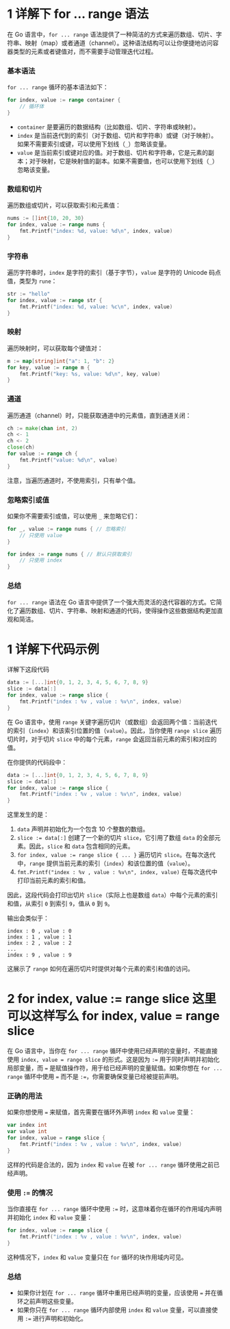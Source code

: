 # 1 详解下 for ... range 语法

在 Go 语言中，`for ... range` 语法提供了一种简洁的方式来遍历数组、切片、字符串、映射（map）或者通道（channel）。这种语法结构可以让你便捷地访问容器类型的元素或者键值对，而不需要手动管理迭代过程。

### 基本语法

`for ... range` 循环的基本语法如下：

```go
for index, value := range container {
    // 循环体
}
```

-   `container` 是要遍历的数据结构（比如数组、切片、字符串或映射）。
-   `index` 是当前迭代到的索引（对于数组、切片和字符串）或键（对于映射）。如果不需要索引或键，可以使用下划线（`_`）忽略该变量。
-   `value` 是当前索引或键对应的值。对于数组、切片和字符串，它是元素的副本；对于映射，它是映射值的副本。如果不需要值，也可以使用下划线（`_`）忽略该变量。

### 数组和切片

遍历数组或切片，可以获取索引和元素值：

```go
nums := []int{10, 20, 30}
for index, value := range nums {
    fmt.Printf("index: %d, value: %d\n", index, value)
}
```

### 字符串

遍历字符串时，`index` 是字符的索引（基于字节），`value` 是字符的 Unicode 码点值，类型为 `rune`：

```go
str := "hello"
for index, value := range str {
    fmt.Printf("index: %d, value: %c\n", index, value)
}
```

### 映射

遍历映射时，可以获取每个键值对：

```go
m := map[string]int{"a": 1, "b": 2}
for key, value := range m {
    fmt.Printf("key: %s, value: %d\n", key, value)
}
```

### 通道

遍历通道（channel）时，只能获取通道中的元素值，直到通道关闭：

```go
ch := make(chan int, 2)
ch <- 1
ch <- 2
close(ch)
for value := range ch {
    fmt.Printf("value: %d\n", value)
}
```

注意，当遍历通道时，不使用索引，只有单个值。

### 忽略索引或值

如果你不需要索引或值，可以使用 `_` 来忽略它们：

```go
for _, value := range nums { // 忽略索引
    // 只使用 value
}

for index := range nums { // 默认只获取索引
    // 只使用 index
}
```

### 总结

`for ... range` 语法在 Go 语言中提供了一个强大而灵活的迭代容器的方式。它简化了遍历数组、切片、字符串、映射和通道的代码，使得操作这些数据结构更加直观和简洁。

# 1 详解下代码示例

详解下这段代码

```go
data := [...]int{0, 1, 2, 3, 4, 5, 6, 7, 8, 9}
slice := data[:]
for index, value := range slice {
    fmt.Printf("index : %v , value : %v\n", index, value)
}
```

在 Go 语言中，使用 `range` 关键字遍历切片（或数组）会返回两个值：当前迭代的索引（`index`）和该索引位置的值（`value`）。因此，当你使用 `range slice` 遍历切片时，对于切片 `slice` 中的每个元素，`range` 会返回当前元素的索引和对应的值。

在你提供的代码段中：

```go
data := [...]int{0, 1, 2, 3, 4, 5, 6, 7, 8, 9}
slice := data[:]
for index, value := range slice {
    fmt.Printf("index : %v , value : %v\n", index, value)
}
```

这里发生的是：

1. `data` 声明并初始化为一个包含 10 个整数的数组。
2. `slice := data[:]` 创建了一个新的切片 `slice`，它引用了数组 `data` 的全部元素。因此，`slice` 和 `data` 包含相同的元素。
3. `for index, value := range slice { ... }` 遍历切片 `slice`。在每次迭代中，`range` 提供当前元素的索引（`index`）和该位置的值（`value`）。
4. `fmt.Printf("index : %v , value : %v\n", index, value)` 在每次迭代中打印当前元素的索引和值。

因此，这段代码会打印出切片 `slice`（实际上也是数组 `data`）中每个元素的索引和值，从索引 `0` 到索引 `9`，值从 `0` 到 `9`。

输出会类似于：

```
index : 0 , value : 0
index : 1 , value : 1
index : 2 , value : 2
...
index : 9 , value : 9
```

这展示了 `range` 如何在遍历切片时提供对每个元素的索引和值的访问。

# 2 for index, value := range slice 这里可以这样写么 for index, value = range slice

在 Go 语言中，当你在 `for ... range` 循环中使用已经声明的变量时，不能直接使用 `index, value = range slice` 的形式。这是因为 `:=` 用于同时声明并初始化局部变量，而 `=` 是赋值操作符，用于给已经声明的变量赋值。如果你想在 `for ... range` 循环中使用 `=` 而不是 `:=`，你需要确保变量已经被提前声明。

### 正确的用法

如果你想使用 `=` 来赋值，首先需要在循环外声明 `index` 和 `value` 变量：

```go
var index int
var value int
for index, value = range slice {
    fmt.Printf("index : %v , value : %v\n", index, value)
}
```

这样的代码是合法的，因为 `index` 和 `value` 在被 `for ... range` 循环使用之前已经声明。

### 使用 `:=` 的情况

当你直接在 `for ... range` 循环中使用 `:=` 时，这意味着你在循环的作用域内声明并初始化 `index` 和 `value` 变量：

```go
for index, value := range slice {
    fmt.Printf("index : %v , value : %v\n", index, value)
}
```

这种情况下，`index` 和 `value` 变量只在 `for` 循环的块作用域内可见。

### 总结

-   如果你计划在 `for ... range` 循环中重用已经声明的变量，应该使用 `=` 并在循环之前声明这些变量。
-   如果你只在 `for ... range` 循环内部使用 `index` 和 `value` 变量，可以直接使用 `:=` 进行声明和初始化。
